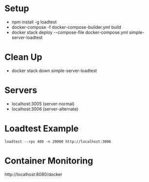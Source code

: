 # Setup
- npm install -g loadtest
- docker-compose -f docker-compose-builder.yml build
- docker stack deploy --compose-file docker-compose.yml simple-server-loadtest

# Clean Up
- docker stack down simple-server-loadtest

# Servers
- localhost:3005 (server-normal)
- localhost:3006 (server-alternate)

# Loadtest Example

```
loadtest --rps 400 -n 20000 http://localhost:3006
```

# Container Monitoring

http://localhost:8080/docker
